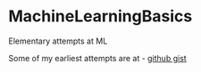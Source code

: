 # MachineLearningBasics
Elementary attempts at ML

Some of my  earliest attempts are at - [github gist](https://gist.github.com/NitinR2510)
